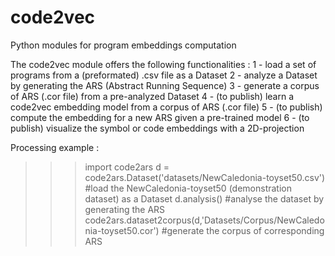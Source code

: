 # code2vec
Python modules for program embeddings computation


The code2vec module offers the following functionalities :
  1 - load a set of programs from a (preformated) .csv file as a Dataset 
  2 - analyze a Dataset by generating the ARS (Abstract Running Sequence)
  3 - generate a corpus of ARS (.cor file) from a pre-analyzed Dataset
  4 - (to publish) learn a code2vec embedding model from a corpus of ARS (.cor file)
  5 - (to publish) compute the embedding for a new ARS given a pre-trained model
  6 - (to publish) visualize the symbol or code embeddings with a 2D-projection


Processing example :

>>>import code2ars
>>>d = code2ars.Dataset('datasets/NewCaledonia-toyset50.csv') #load the NewCaledonia-toyset50 (demonstration dataset) as a Dataset
>>>d.analysis()                                               #analyse the dataset by generating the ARS
>>>code2ars.dataset2corpus(d,'Datasets/Corpus/NewCaledonia-toyset50.cor')  #generate the corpus of corresponding ARS
